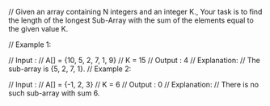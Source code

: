 // Given an array containing N integers and an integer K., Your task is to find the length of the longest Sub-Array with the sum of the elements equal to the given value K.

 

// Example 1:
 

// Input :
// A[] = {10, 5, 2, 7, 1, 9}
// K = 15
// Output : 4
// Explanation:
// The sub-array is {5, 2, 7, 1}.
// Example 2:

// Input : 
// A[] = {-1, 2, 3}
// K = 6
// Output : 0
// Explanation: 
// There is no such sub-array with sum 6.